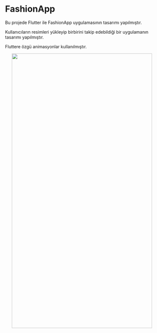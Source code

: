 # FashionApp
Bu projede Flutter ile FashionApp uygulamasının tasarımı yapılmıştır.

Kullanıcıların resimleri yükleyip birbirini takip edebildiği bir uygulamanın tasarımı yapılmıştır.

Fluttere özgü animasyonlar kullanılmıştır.

<p align="center">
  <img width="460" height="900" src="https://github.com/ferhatiltas/FashionApp/blob/master/asdm.gif">
</p>
